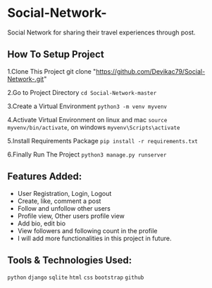 # Social-Network-
Social Network for sharing  their  travel experiences through post.

## How To Setup Project

1.Clone This Project git clone "https://github.com/Devikac79/Social-Network-.git"

2.Go to Project Directory  `cd Social-Network-master`

3.Create a Virtual Environment `python3 -m venv myvenv`

4.Activate Virtual Environment on linux and mac `source myvenv/bin/activate`, on windows `myvenv\Scripts\activate`

5.Install Requirements Package `pip install -r requirements.txt`

6.Finally Run The Project `python3 manage.py runserver`

## Features Added:

* User Registration, Login, Logout
* Create, like, comment a post
* Follow and unfollow other users
* Profile view, Other users profile view
* Add bio, edit bio
* View followers and following count in the profile
* I will add more functionalities in this project in future.

## Tools & Technologies Used:

`python` `django` `sqlite` `html` `css` `bootstrap` `github`
